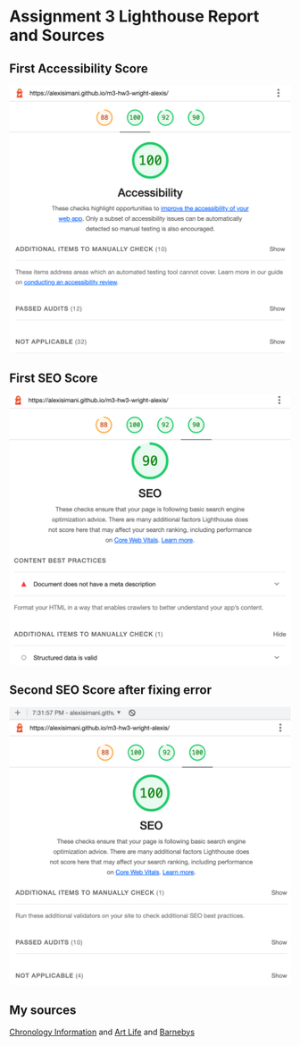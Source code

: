# Assignment 3 Lighthouse Report and Sources
 ## First Accessibility Score
   ![Accesibility Score](https://github.com/alexisimani/m3-hw3-wright-alexis/blob/0b09b1b135d602f11ff55ce78d31338fc29d6d8f/images/Accessibility%20Score%201.png)
 ## First SEO Score
  ![SEO Score 1](https://github.com/alexisimani/m3-hw3-wright-alexis/blob/0b09b1b135d602f11ff55ce78d31338fc29d6d8f/images/SEO%20Score%201.png)
 ## Second SEO Score after fixing error
  ![SEO Score 2](https://github.com/alexisimani/m3-hw3-wright-alexis/blob/3a422d99a4dc93b1c44d0d1ff5d237107d23fbde/images/SEO%20Score%202.png)
 ## My sources
 [Chronology Information](https://www.basquiat.com/about/#chronology)
 and [Art Life](https://www.artlife.com/why-is-jean-michel-basquiat-so-famous/)
 and [Barnebys](https://www.barnebys.com/blog/the-basquiat-boom-his-5-most-expensive-paintings)

